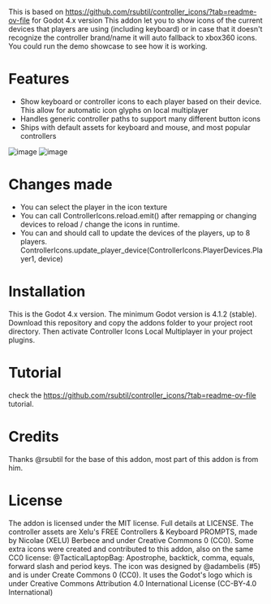 This is based on https://github.com/rsubtil/controller_icons/?tab=readme-ov-file for Godot 4.x version
This addon let you to show icons of the current devices that players are using (including keyboard) or in case that it doesn't recognize the controller brand/name it will auto fallback to xbox360 icons.
You could run the demo showcase to see how it is working.

# Features
- Show keyboard or controller icons to each player based on their device. This allow for automatic icon glyphs on local multiplayer
- Handles generic controller paths to support many different button icons
- Ships with default assets for keyboard and mouse, and most popular controllers

![image](https://github.com/user-attachments/assets/ec33e973-72a3-47b4-8f2e-27ee23c94024)
![image](https://github.com/user-attachments/assets/760e9cdf-1acc-458a-92cc-cfaa1e62d731)

# Changes made
- You can select the player in the icon texture
- You can call ControllerIcons.reload.emit() after remapping or changing devices to reload / change the icons in runtime.
- You can and should call to update the devices of the players, up to 8 players. ControllerIcons.update_player_device(ControllerIcons.PlayerDevices.Player1, device)

# Installation
This is the Godot 4.x version.
The minimum Godot version is 4.1.2 (stable).
Download this repository and copy the addons folder to your project root directory.
Then activate Controller Icons Local Multiplayer in your project plugins.

# Tutorial
check the https://github.com/rsubtil/controller_icons/?tab=readme-ov-file tutorial.

# Credits
Thanks @rsubtil for the base of this addon, most part of this addon is from him.

# License
The addon is licensed under the MIT license. Full details at LICENSE.
The controller assets are Xelu's FREE Controllers & Keyboard PROMPTS, made by Nicolae (XELU) Berbece and under Creative Commons 0 (CC0). Some extra icons were created and contributed to this addon, also on the same CC0 license:
@TacticalLaptopBag: Apostrophe, backtick, comma, equals, forward slash and period keys.
The icon was designed by @adambelis (#5) and is under Create Commons 0 (CC0). It uses the Godot's logo which is under Creative Commons Attribution 4.0 International License (CC-BY-4.0 International)
